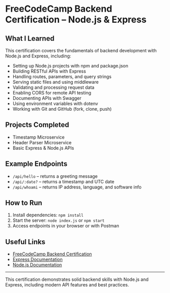 # FreeCodeCamp Backend Certification – Node.js & Express

## What I Learned

This certification covers the fundamentals of backend development with Node.js and Express, including:

- Setting up Node.js projects with npm and package.json
- Building RESTful APIs with Express
- Handling routes, parameters, and query strings
- Serving static files and using middleware
- Validating and processing request data
- Enabling CORS for remote API testing
- Documenting APIs with Swagger
- Using environment variables with dotenv
- Working with Git and GitHub (fork, clone, push)

## Projects Completed
- Timestamp Microservice
- Header Parser Microservice
- Basic Express & Node.js APIs

## Example Endpoints
- `/api/hello` – returns a greeting message
- `/api/:date?` – returns a timestamp and UTC date
- `/api/whoami` – returns IP address, language, and software info

## How to Run
1. Install dependencies: `npm install`
2. Start the server: `node index.js` or `npm start`
3. Access endpoints in your browser or with Postman

## Useful Links
- [FreeCodeCamp Backend Certification](https://www.freecodecamp.org/learn/back-end-development-and-apis/)
- [Express Documentation](https://expressjs.com/)
- [Node.js Documentation](https://nodejs.org/en/docs/)

---
This certification demonstrates solid backend skills with Node.js and Express, including modern API features and best practices.
